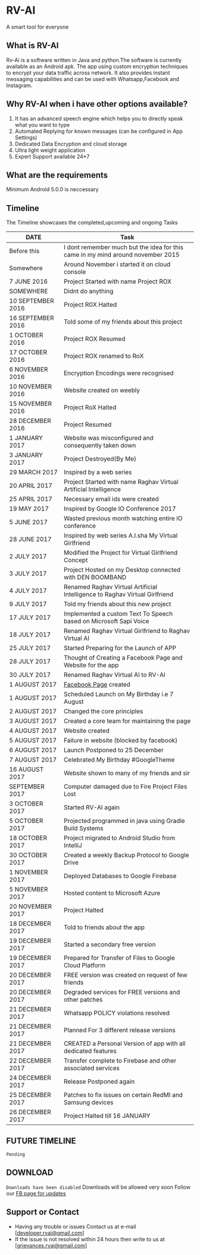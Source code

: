 # RV-AI
 A smart tool for everyone

## What is RV-AI

Rv-Ai is a software written in Java and python.The software is currently available as an Android apk.
The app using custom encryption techniques to encrypt your data traffic across network. It also provides instant messaging capabilities and can be used with Whatsapp,Facebook and Instagram.

## Why RV-AI when i have other options available?
 
 1. It has an advanced speech engine which helps you to directly speak what you want to type
 2. Automated Replying for known messages (can be configured in App Settings)
 3. Dedicated Data Encryption and cloud storage 
 4. Ultra light weight application 
 5. Expert Support available 24*7
 
 
## What are the requirements
  Minimum Android 5.0.0 is neccessary
  

 
## Timeline
 The Timeline showcases the completed,upcoming and ongoing Tasks
 
 
 |DATE|Task|
 |-------------------------|---------------------------------------------------------------------|
 | Before this        | I dont remember much but the idea for this came in my mind around november 2015 |
 | Somewhere          | Around November i started it on cloud console |
 | 7 JUNE 2016        | Project Started with name Project ROX |
 | SOMEWHERE          | Didnt do anything|
 | 10 SEPTEMBER 2016  |Project R0X Halted|
 | 16 SEPTEMBER 2016  |Told some of my friends about this project|
 | 1 OCTOBER 2016     |Project ROX Resumed|
 | 17 OCTOBER 2016    |Project ROX renamed to RoX|
 | 6 NOVEMBER 2016    |Encryption Encodings were recognised  |
 | 10 NOVEMBER 2016   |Website created on weebly|
 | 15 NOVEMBER 2016   |Project RoX Halted|
 | 28 DECEMBER 2016   |Project Resumed|
 | 1 JANUARY 2017     |Website was misconfigured and consequently taken down |
 | 3 JANUARY 2017     |Project Destroyed(By Me)|
 | 29 MARCH 2017      |Inspired by a web series|
 | 20 APRIL 2017      |Project Started with name Raghav Virtual Artificial Intelligence|
 | 25 APRIL 2017      |Necessary email ids were created|
 | 19 MAY 2017        |Inspired by Google IO Conference 2017|
 | 5 JUNE 2017        |Wasted previous month watching entire IO conference|
 | 28 JUNE 2017       |Inspired by web series A.I.sha My Virtual Girlfriend|
 | 2 JULY 2017        |Modified the Project for Virtual Girlfriend Concept|
 | 3 JULY 2017        |Project Hosted on my Desktop connected with DEN BOOMBAND|
 | 4 JULY 2017        |Renamed Raghav Virtual Artificial Intelligence to Raghav Virtual Girlfriend|
 | 9 JULY 2017        |Told my friends about this new project|
 | 17 JULY 2017       |Implemented a custom Text To Speech based on Microsoft Sapi Voice|
 | 18 JULY 2017       |Renamed Raghav Virtual Girlfriend to Raghav Virtual AI|
 | 25 JULY 2017       |Started Preparing for the Launch of APP|
 | 28 JULY 2017       |Thought of Creating a Facebook Page and Website for the app|
 | 30 JULY 2017       |Renamed Raghav Virtual AI to RV-AI|
 | 1  AUGUST 2017     |[Facebook Page](https://www.facebook.com/rvartificialintelligence/) created |
 | 1  AUGUST 2017    | Scheduled Launch on My Birthday i.e 7 August|
 | 2 AUGUST 2017      |Changed the core principles |
 | 3 AUGUST 2017      |Created a core team for maintaining the page |
 | 4 AUGUST 2017      |Website created |
 | 5 AUGUST 2017      |Failure in website (blocked by facebook)|
 |6 AUGUST 2017       |Launch Postponed to 25 December |
 |7 AUGUST 2017       | Celebrated My Birthday #GoogleTheme |
 |16 AUGUST 2017      | Website shown to many of my friends and sir|
 | SEPTEMBER 2017     | Computer damaged due to Fire Project Files Lost|
 |3 OCTOBER 2017      | Started RV-AI again |
 |5 OCTOBER 2017      |Projected programmed in java using Gradle Build Systems|
 |18 OCTOBER 2017     |Project migrated to Android Studio from IntelliJ|
 |30 OCTOBER 2017     |Created a weekly Backup Protocol to Google Drive|
 |1 NOVEMBER 2017     |Deployed Databases to Google Firebase |
 |5 NOVEMBER 2017     |Hosted content to Microsoft Azure|
 |20 NOVEMBER 2017    |Project Halted |
 |18 DECEMBER 2017    |Told to friends about the app|
 |19 DECEMBER 2017    |Started a secondary free version |
 |19 DECEMBER 2017    |Prepared for Transfer of Files to Google Cloud Platform|
 |20 DECEMBER 2017    |FREE version was created on request of few friends|
 |20 DECEMBER 2017    |Degraded services for FREE versions and other patches|
 |21 DECEMBER 2017    |Whatsapp POLICY violations resolved |
 |21 DECEMBER 2017    |Planned For 3 different release versions|
 |21 DECEMBER 2017    |CREATED a Personal Version of app with all dedicated features|
 |22 DECEMBER 2017    |Transfer complete to Firebase and other associated services|
 |24 DECEMBER 2017    |Release Postponed again|
 |25 DECEMBER 2017    |Patches to fix issues on certain RedMI and Samsung devices|
 |26 DECEMBER 2017    |Project Halted till 16 JANUARY|
 
 
 
 
 
## FUTURE TIMELINE
 
 `Pending`
 
 
 
## DOWNLOAD
 `Downloads have been disabled`
  Downloads will be allowed very soon Follow our [FB page for updates](https://www.facebook.com/rvartificialintelligence/)
 
 
 
 
 
  
## Support or Contact

- Having any trouble or issues Contact us at e-mail [developer.rvai@gmail.com] 
- If the issue is not resolved within 24 hours then write to us at [grievances.rvai@gmail.com]
